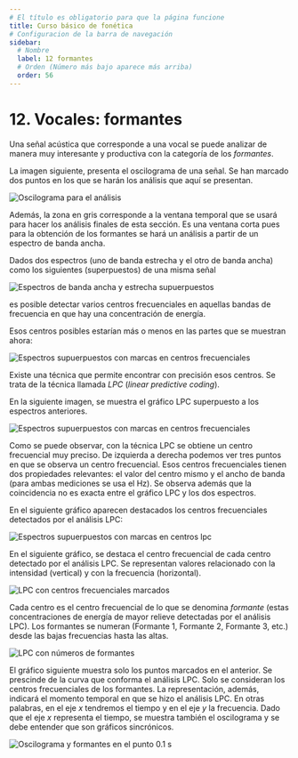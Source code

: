 ```yaml
---
# El título es obligatorio para que la página funcione
title: Curso básico de fonética
# Configuracion de la barra de navegación
sidebar:
  # Nombre
  label: 12 formantes
  # Orden (Número más bajo aparece más arriba)
  order: 56
---
```

# 12. Vocales: formantes

Una señal acústica que corresponde a una vocal se puede analizar de manera muy interesante y productiva con la categoría de los *formantes*.

La imagen siguiente, presenta el oscilograma de una señal. Se han marcado dos puntos en los que se harán los análisis que aquí se presentan.

![Oscilograma para el análisis](/imagenes/oscilograma_para_lpc.png)

Además, la zona en gris corresponde a la ventana temporal que se usará para hacer los análisis finales de esta sección. Es una ventana corta pues para la obtención de los formantes se hará un análisis a partir de un espectro de banda ancha.

Dados dos espectros (uno de banda estrecha y el otro de banda ancha) como los siguientes (superpuestos) de una misma señal

![Espectros de banda ancha y estrecha supuerpuestos](/imagenes/espectros_vocales_ancho_estre_superpuestos.png)

es posible detectar varios centros frecuenciales en aquellas bandas de frecuencia en que hay una concentración de energía.

Esos centros posibles estarían más o menos en las partes que se muestran ahora:

![Espectros supuerpuestos con marcas en centros frecuenciales](/imagenes/espectros_superpuestos_centros_frecuenciales_marcados.png)

Existe una técnica que permite encontrar con precisión esos centros. Se trata de la técnica llamada *LPC* (*linear predictive coding*). 

En la siguiente imagen, se muestra el gráfico LPC superpuesto a los espectros anteriores.

![Espectros supuerpuestos con marcas en centros frecuenciales](/imagenes/espectros_superpuestos_mas_lpc.png)

Como se puede observar, con la técnica LPC se obtiene un centro frecuencial muy preciso. De izquierda a derecha podemos ver tres puntos en que se observa un centro frecuencial. Esos centros frecuenciales tienen dos propiedades relevantes: el valor del centro mismo y el ancho de banda (para ambas mediciones se usa el Hz). Se observa además que la coincidencia no es exacta entre el gráfico LPC y los dos espectros.

En el siguiente gráfico aparecen destacados los centros frecuenciales detectados por el análisis LPC:

![Espectros supuerpuestos con marcas en centros lpc](/imagenes/espectros_superpuestos_mas_lpc_marcado.png)


En el siguiente gráfico, se destaca el centro frecuencial de cada centro detectado por el análisis LPC. Se representan valores relacionado con la intensidad (vertical) y con la frecuencia (horizontal).

![LPC con centros frecuenciales marcados](/imagenes/lpc_marcados_centros.png)

Cada centro es el centro frecuencial de lo que se denomina *formante* (estas concentraciones de energía de mayor relieve detectadas por el análisis LPC). Los formantes se numeran (Formante 1, Formante 2, Formante 3, etc.) desde las bajas frecuencias hasta las altas.

![LPC con números de formantes](/imagenes/lpc_f1f2f3.png)

El gráfico siguiente muestra solo los puntos marcados en el anterior. Se prescinde de la curva que conforma el análisis LPC. Solo se consideran los centros frecuenciales de los formantes. La representación, además, indicará el momento temporal en que se hizo el análisis LPC. En otras palabras, en el eje *x* tendremos el tiempo y en el eje *y* la frecuencia. Dado que el eje *x* representa el tiempo, se muestra también el oscilograma y se debe entender que son gráficos sincrónicos.

![Oscilograma y formantes en el punto 0.1 s](/imagenes/oscilograma_y_puntos_lpc_01.png)





